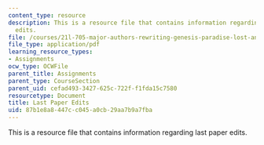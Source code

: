 ```yaml
---
content_type: resource
description: This is a resource file that contains information regarding last paper
  edits.
file: /courses/21l-705-major-authors-rewriting-genesis-paradise-lost-and-twentieth-century-fantasy-spring-2009/87b1e8a8447cc045a0cb29aa7b9a7fba_MIT21L_705S09_assn03.pdf
file_type: application/pdf
learning_resource_types:
- Assignments
ocw_type: OCWFile
parent_title: Assignments
parent_type: CourseSection
parent_uid: cefad493-3427-625c-722f-f1fda15c7580
resourcetype: Document
title: Last Paper Edits
uid: 87b1e8a8-447c-c045-a0cb-29aa7b9a7fba
---
```

This is a resource file that contains information regarding last paper edits.

